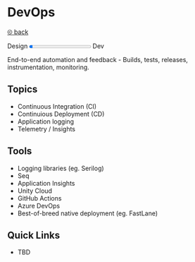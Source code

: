 # DevOps

[&olt; back](../README.md)

Design <progress value="0.05"></progress> Dev

End-to-end automation and feedback - Builds, tests, releases, instrumentation, monitoring.

## Topics

* Continuous Integration (CI)
* Continuious Deployment (CD)
* Application logging
* Telemetry / Insights

## Tools

* Logging libraries (eg. Serilog)
* Seq
* Application Insights
* Unity Cloud
* GitHub Actions
* Azure DevOps
* Best-of-breed native deployment (eg. FastLane)

## Quick Links

* TBD